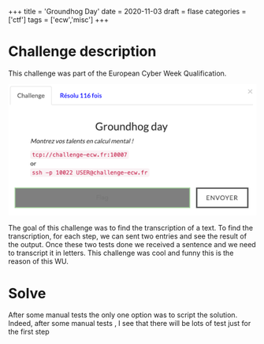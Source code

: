 +++
title = 'Groundhog Day'
date = 2020-11-03
draft = flase
categories = ['ctf']
tags = ['ecw','misc']
+++

# Challenge description

This challenge was part of the European Cyber Week Qualification.

![GroundHogDay](img/groundhogday.png)

The goal of this challenge was to find the transcription of a text. To find the transcription, for each step, we can sent two entries and see the result of the output. Once these two tests done we received a sentence and we need to transcript it in letters.
This challenge was cool and funny this is the reason of this WU.

# Solve

After some manual tests the only one option was to script the solution. Indeed, after some manual tests , I see that there will be lots of test just for the first step

